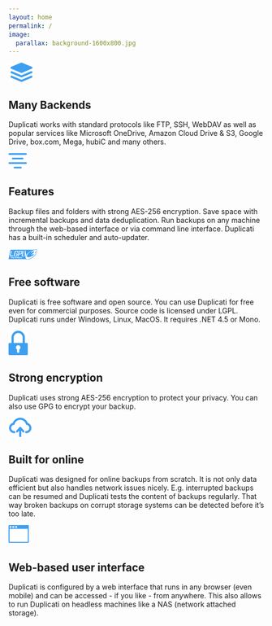 ```yaml
---
layout: home
permalink: /
image:
  parallax: background-1600x800.jpg
---
```



<div class="twotiles">

  <div class="twotile">
    <p class="post-icon"><img src="images/home/backends-ico.png" /></p>
    <h2 class="post-title">Many Backends</h2>
    <p class="post-excerpt">Duplicati works with standard protocols like FTP, SSH, WebDAV as well as popular services like Microsoft OneDrive, Amazon Cloud Drive &amp; S3, Google Drive, box.com, Mega, hubiC and many others.</p>
  </div>

  <div class="twotile">
    <p class="post-icon"><img src="images/home/feature-ico.png" /></p>
    <h2 class="post-title">Features</h2>
    <p class="post-excerpt">Backup files and folders with strong AES-256 encryption. Save space with incremental backups and data deduplication. Run backups on any machine through the web-based interface or via command line interface. Duplicati has a built-in scheduler and auto-updater.</p>
  </div>

  <div class="twotile">
    <p class="post-icon"><img src="images/home/lgpl-ico.png" /></p>
    <h2 class="post-title">Free software</h2>
    <p class="post-excerpt">Duplicati is free software and open source. You can use Duplicati for free even for commercial purposes. Source code is licensed under LGPL. Duplicati runs under Windows, Linux, MacOS. It requires .NET 4.5 or Mono.</p>
  </div>

  <div class="twotile">
    <p class="post-icon"><img src="images/home/secure-ico.png" /></p>
    <h2 class="post-title">Strong encryption</h2>
    <p class="post-excerpt">Duplicati uses strong AES-256 encryption to protect your privacy. You can also use GPG to encrypt your backup.</p>
  </div>

  <div class="twotile">
    <p class="post-icon"><img src="images/home/cloud-ico.png" /></p>
    <h2 class="post-title">Built for online</h2>
    <p class="post-excerpt">Duplicati was designed for online backups from scratch. It is not only data efficient but also handles network issues nicely. E.g. interrupted backups can be resumed and Duplicati tests the content of backups regularly. That way broken backups on corrupt storage systems can be detected before it’s too late.</p>
  </div>

  <div class="twotile">
    <p class="post-icon"><img src="images/home/webui-ico.png" /></p>
    <h2 class="post-title">Web-based user interface</h2>
    <p class="post-excerpt">Duplicati is configured by a web interface that runs in any browser (even mobile) and can be accessed - if you like - from anywhere. This also allows to run Duplicati on headless machines like a NAS (network attached storage).</p>
  </div>

</div>
